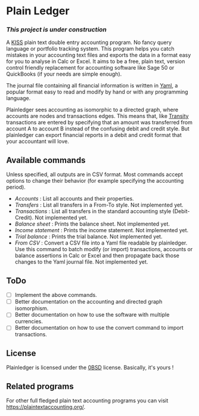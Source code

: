 # Plain Ledger

### *This project is under construction*

A [KISS](https://en.wikipedia.org/wiki/KISS_principle) plain text double entry
accounting program. No fancy query language or portfolio tracking system. This
program helps you catch mistakes in your accounting text files and exports the
data in a format easy for you to analyse in Calc or Excel. It aims to be a free,
plain text, version control friendly replacement for accounting software like
Sage 50 or QuickBooks (if your needs are simple enough).

The journal file containing all financial information is written in
[Yaml](https://yaml.org/), a popular format easy to read and modify by hand or
with any programming language.

Plainledger sees accounting as isomorphic to a directed graph, where accounts
are nodes and transactions edges. This means that, like
[Transity](https://github.com/feramhq/transity) transactions are entered by
specifying that an amount was transferred from account A to account B instead of
the confusing debit and credit style. But plainledger can export financial
reports in a debit and credit format that your accountant will love.

## Available commands
Unless specified, all outputs are in CSV format. Most commands accept options
to change their behavior (for example specifying the accounting period).

- *Accounts* : List all accounts and their properties.
- *Transfers* : List all transfers in a From-To style. Not implemented yet.
- *Transactions* : List all transfers in the standard accounting
  style (Debit-Credit). Not implemented yet.
- *Balance sheet* : Prints the balance sheet. Not implemented yet.
- *Income statement* : Prints the income statement. Not implemented yet.
- *Trial balance* : Prints the trial balance. Not implemented yet.
- *From CSV* : Convert a CSV file into a Yaml file readable by plainledger.
  Use this command to batch modify (or import) transactions, accounts or balance assertions
  in Calc or Excel and then propagate back those changes to the Yaml journal file. Not implemented yet.

## ToDo
- [ ] Implement the above commands.
- [ ] Better documentation on the accounting and directed graph isomorphism.
- [ ] Better documentation on how to use the software with multiple currencies.
- [ ] Better documentation on how to use the convert command to import transactions.

## License
Plainledger is licensed under the [0BSD](https://opensource.org/licenses/0BSD)
license. Basically, it's yours !

## Related programs

For other full fledged plain text accounting programs you can visit
https://plaintextaccounting.org/.
